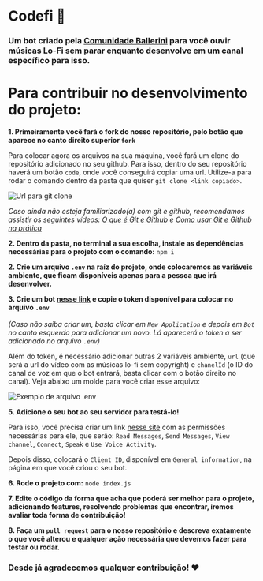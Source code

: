 # Codefi 🌃

### Um bot criado pela [Comunidade Ballerini](https://discord.gg/G9GPg5SA75) para você ouvir músicas Lo-Fi sem parar enquanto desenvolve em um canal específico para isso. 

# Para contribuir no desenvolvimento do projeto:

**1. Primeiramente você fará o fork do nosso repositório, pelo botão que aparece no canto direito superior `fork`**

Para colocar agora os arquivos na sua máquina, você fará um clone do repositório adicionado no seu github. Para isso, dentro do seu repositório haverá um botão `code`, onde você conseguirá copiar uma url. Utilize-a para rodar o comando dentro da pasta que quiser `git clone <link copiado>`.

![Url para git clone](https://media.discordapp.net/attachments/815597906622021632/859069020241264652/unknown.png)

*Caso ainda não esteja familiarizado(a) com git e github, recomendamos assistir os seguintes vídeos: [O que é Git e Github](https://www.youtube.com/watch?v=DqTITcMq68k) e [Como usar Git e Github na prática](https://www.youtube.com/watch?v=UBAX-13g8OM)*

**2. Dentro da pasta, no terminal a sua escolha, instale as dependências necessárias para o projeto com o comando:**
`npm i`

**2. Crie um arquivo `.env` na raíz do projeto, onde colocaremos as variáveis ambiente, que ficam disponíveis apenas para a pessoa que irá desenvolver.**

**3. Crie um bot [nesse link](https://discord.com/developers/applications/) e copie o token disponível para colocar no arquivo `.env`** <br><br>
*(Caso não saiba criar um, basta clicar em `New Application` e depois em `Bot` no canto esquerdo para adicionar um novo. Lá aparecerá o token a ser adicionado no arquivo `.env`)*

Além do token, é necessário adicionar outras 2 variáveis ambiente, `url` (que será a url do vídeo com as músicas lo-fi sem copyright) e `chanelId` (o ID do canal de voz em que o bot entrará, basta clicar com o botão direito no canal). Veja abaixo um molde para você criar esse arquivo:

![Exemplo de arquivo .env](https://media.discordapp.net/attachments/815597906622021632/859055318927278100/unknown.png)

**5. Adicione o seu bot ao seu servidor para testá-lo!**

Para isso, você precisa criar um link [nesse site](https://discordapi.com/permissions.html) com as permissões necessárias para ele, que serão: `Read Messages`, `Send Messages`, `View channel`, `Connect`, `Speak` e `Use Voice Activity`.

Depois disso, colocará o `Client ID`, disponível em `General information`, na página em que você criou o seu bot.

**6. Rode o projeto com:**
`node index.js`

**7. Edite o código da forma que acha que poderá ser melhor para o projeto, adicionando features, resolvendo problemas que encontrar, iremos avaliar toda forma de contribuição!**

**8. Faça um `pull request` para o nosso repositório e descreva exatamente o que você alterou e qualquer ação necessária que devemos fazer para testar ou rodar.**

### Desde já agradecemos qualquer contribuição! ❤
